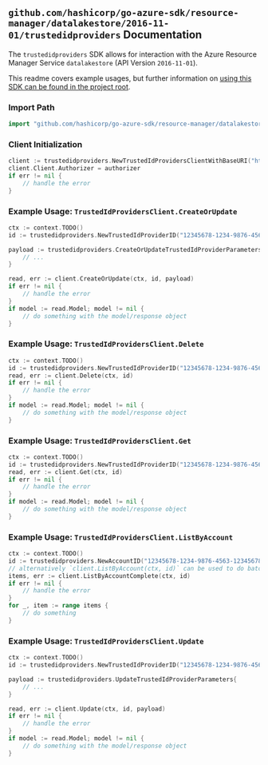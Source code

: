 
## `github.com/hashicorp/go-azure-sdk/resource-manager/datalakestore/2016-11-01/trustedidproviders` Documentation

The `trustedidproviders` SDK allows for interaction with the Azure Resource Manager Service `datalakestore` (API Version `2016-11-01`).

This readme covers example usages, but further information on [using this SDK can be found in the project root](https://github.com/hashicorp/go-azure-sdk/tree/main/docs).

### Import Path

```go
import "github.com/hashicorp/go-azure-sdk/resource-manager/datalakestore/2016-11-01/trustedidproviders"
```


### Client Initialization

```go
client := trustedidproviders.NewTrustedIdProvidersClientWithBaseURI("https://management.azure.com")
client.Client.Authorizer = authorizer
if err != nil {
	// handle the error
}
```


### Example Usage: `TrustedIdProvidersClient.CreateOrUpdate`

```go
ctx := context.TODO()
id := trustedidproviders.NewTrustedIdProviderID("12345678-1234-9876-4563-123456789012", "example-resource-group", "accountValue", "trustedIdProviderValue")

payload := trustedidproviders.CreateOrUpdateTrustedIdProviderParameters{
	// ...
}

read, err := client.CreateOrUpdate(ctx, id, payload)
if err != nil {
	// handle the error
}
if model := read.Model; model != nil {
	// do something with the model/response object
}
```


### Example Usage: `TrustedIdProvidersClient.Delete`

```go
ctx := context.TODO()
id := trustedidproviders.NewTrustedIdProviderID("12345678-1234-9876-4563-123456789012", "example-resource-group", "accountValue", "trustedIdProviderValue")
read, err := client.Delete(ctx, id)
if err != nil {
	// handle the error
}
if model := read.Model; model != nil {
	// do something with the model/response object
}
```


### Example Usage: `TrustedIdProvidersClient.Get`

```go
ctx := context.TODO()
id := trustedidproviders.NewTrustedIdProviderID("12345678-1234-9876-4563-123456789012", "example-resource-group", "accountValue", "trustedIdProviderValue")
read, err := client.Get(ctx, id)
if err != nil {
	// handle the error
}
if model := read.Model; model != nil {
	// do something with the model/response object
}
```


### Example Usage: `TrustedIdProvidersClient.ListByAccount`

```go
ctx := context.TODO()
id := trustedidproviders.NewAccountID("12345678-1234-9876-4563-123456789012", "example-resource-group", "accountValue")
// alternatively `client.ListByAccount(ctx, id)` can be used to do batched pagination
items, err := client.ListByAccountComplete(ctx, id)
if err != nil {
	// handle the error
}
for _, item := range items {
	// do something
}
```


### Example Usage: `TrustedIdProvidersClient.Update`

```go
ctx := context.TODO()
id := trustedidproviders.NewTrustedIdProviderID("12345678-1234-9876-4563-123456789012", "example-resource-group", "accountValue", "trustedIdProviderValue")

payload := trustedidproviders.UpdateTrustedIdProviderParameters{
	// ...
}

read, err := client.Update(ctx, id, payload)
if err != nil {
	// handle the error
}
if model := read.Model; model != nil {
	// do something with the model/response object
}
```
